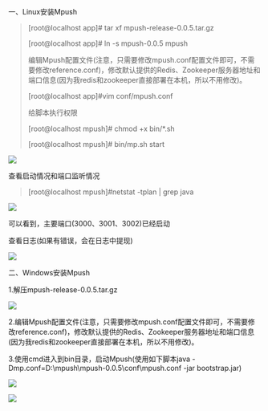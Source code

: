 一、Linux安装Mpush

> \[root@localhost app\]\# tar xf mpush-release-0.0.5.tar.gz
> 
> \[root@localhost app\]\# ln -s mpush-0.0.5 mpush
> 
> 编辑Mpush配置文件\(注意，只需要修改mpush.conf配置文件即可，不需要修改reference.conf\)，修改默认提供的Redis、Zookeeper服务器地址和端口信息\(因为我redis和zookeeper直接部署在本机，所以不用修改\)。
> 
> \[root@localhost app\]\#vim conf\/mpush.conf
> 
> 
> 
> 给脚本执行权限
> 
> \[root@localhost mpush\]\# chmod +x bin\/\*.sh
> 
> \[root@localhost mpush\]\# bin\/mp.sh start

![](/assets/mpush01.png)

查看启动情况和端口监听情况

> \[root@localhost mpush\]\#netstat -tplan \| grep java

![](/assets/mpush02.png)

可以看到，主要端口\(3000、3001、3002\)已经启动

查看日志\(如果有错误，会在日志中提现\)

![](/assets/mpush03.png)

二、Windows安装Mpush

1.解压mpush-release-0.0.5.tar.gz

![](/assets/mpush04.png)

2.编辑Mpush配置文件\(注意，只需要修改mpush.conf配置文件即可，不需要修改reference.conf\)，修改默认提供的Redis、Zookeeper服务器地址和端口信息\(因为我redis和zookeeper直接部署在本机，所以不用修改\)。



3.使用cmd进入到bin目录，启动Mpush\(使用如下脚本java -Dmp.conf=D:\mpush\mpush-0.0.5\conf\mpush.conf -jar bootstrap.jar\)

![](/assets/mpush05.png)

![](/assets/mpush06.png)







